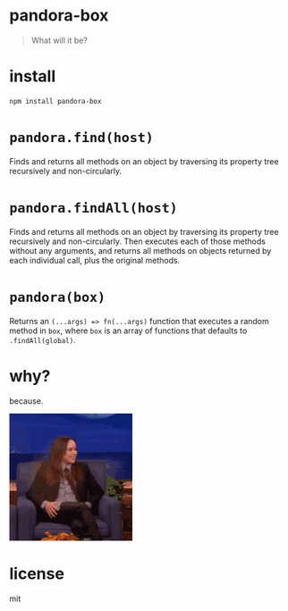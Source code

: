 # pandora-box

> What will it be?

# install

```shell
npm install pandora-box
```

# `pandora.find(host)`

Finds and returns all methods on an object by traversing its property tree recursively and non-circularly.

# `pandora.findAll(host)`

Finds and returns all methods on an object by traversing its property tree recursively and non-circularly. Then executes each of those methods without any arguments, and returns all methods on objects returned by each individual call, plus the original methods.

# `pandora(box)`

Returns an `(...args) => fn(...args)` function that executes a random method in `box`, where `box` is an array of functions that defaults to `.findAll(global)`.

# why?

because.

![](./madness.gif)

# license

mit
